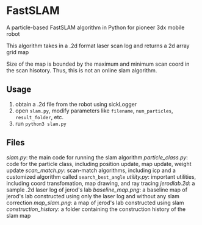 # FastSLAM
A particle-based FastSLAM algorithm in Python for pioneer 3dx mobile robot

This algorithm takes in a .2d format laser scan log and returns a 2d array grid map

Size of the map is bounded by the maximum and minimum scan coord in the scan hisotory. Thus, this is not an online slam algorithm.

## Usage

1. obtain a .2d file from the robot using sickLogger
2. open `slam.py`, modify parameters like `filename`, `num_particles`, `result_folder`, etc.
3. run `python3 slam.py`


## Files

*slam.py*: the main code for running the slam algorithm
*particle_class.py*: code for the particle class, including position update, map update, weight update
*scan_match.py*: scan-match algorithms, including icp and a customized algorithm called `search_best_angle`
*utility.py*: important utilities, including coord transfomation, map drawing, and ray tracing
*jerodlab.2d*: a sample .2d laser log of jerod's lab
*baseline_map.png*: a baseline map of jerod's lab constructed using only the laser log and without any slam correction
*map_slam.png*: a map of jerod's lab constructed using slam
*construction_history*: a folder containing the construction history of the slam map
